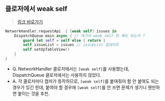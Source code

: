 ## 클로저에서 weak self
> [링크 바로가기](https://github.com/boostcampwm-2024/swift-p3-issue-tracker/pull/32#discussion_r1773639911)

``` swift
NetworkHandler.requestApi  { [weak self] issues in
    DispatchQueue.main.async { // 여기서 weak self 안 해도 되는가 ?
        guard let self = self else { return }
        self.issueList = issues // issueList 업데이트
        self.setUpTableView()
    }
} 
```

- Q. NetworkHandler 클로저에서는 `[weak self]`를 사용했는데,
DispatchQueue 클로저에서는 사용하지 않았다.
- A. 각 클로저마다 캡처가 동작하므로, `[weak self]`를 붙여줘야 함
안 붙여도 되는 경우가 있긴 한데, 붙여야 할 경우에 `[weak self]`를 안 쓰면 문제가 생기니 웬만하면 붙이는 것을 추천.